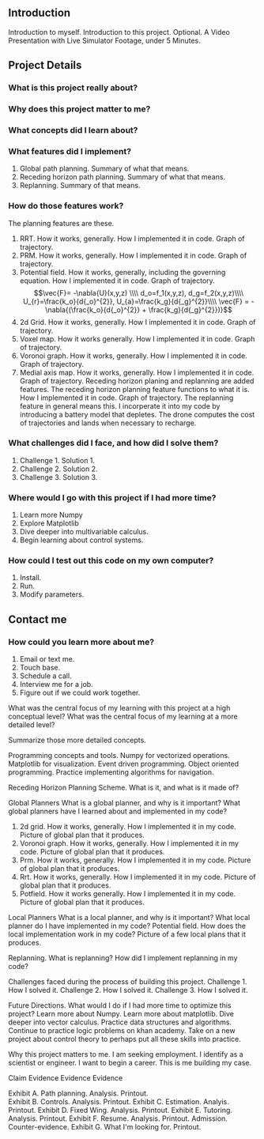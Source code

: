 ## Introduction
Introduction to myself. Introduction to this project. Optional. A Video Presentation with Live Simulator Footage, under 5 Minutes. 

## Project Details
### What is this project really about? 
### Why does this project matter to me? 
### What concepts did I learn about? 
### What features did I implement? 
1. Global path planning. Summary of what that means. 
2. Receding horizon path planning. Summary of what that means. 
3. Replanning. Summary of that means. 

### How do those features work?
The planning features are these. 
1. RRT. How it works, generally. How I implemented it in code. Graph of trajectory. 
2. PRM. How it works, generally. How I implemented it in code. Graph of trajectory. 
3. Potential field. How it works, generally, including the governing equation. How I implemented it in code. Graph of trajectory. 
$$\vec{F}= -\nabla{U}(x,y,z) \\\\
d_o=f_1(x,y,z), d_g=f_2(x,y,z)\\\\
U_{r}=\frac{k_o}{d{_o}^{2}}, U_{a}=\frac{k_g}{d{_g}^{2}}\\\\
\vec{F} = -\nabla{(\frac{k_o}{d{_o}^{2}} + \frac{k_g}{d{_g}^{2}})}$$
4. 2d Grid. How it works, generally. How I implemented it in code. Graph of trajectory. 
5. Voxel map. How it works generally. How I implemented it in code. Graph of trajectory. 
6. Voronoi graph. How it works, generally. How I implemented it in code. Graph of trajectory. 
7. Medial axis map. How it works, generally. How I implemented it in code. Graph of trajectory. 
Receding horizon planing and replanning are added features. 
The receding horizon planning feature functions to what it is. How I implemented it in code. Graph of trajectory. 
The replanning feature in general means this. I incorperate it into my code by introducing a battery model that depletes. The drone computes the cost of trajectories and lands when necessary to recharge.

### What challenges did I face, and how did I solve them? 
1. Challenge 1. Solution 1. 
2. Challenge 2. Solution 2.
3. Challenge 3. Solution 3. 

### Where would I go with this project if I had more time? 
1. Learn more Numpy
2. Explore Matplotlib
3. Dive deeper into multivariable calculus. 
4. Begin learning about control systems. 

### How could I test out this code on my own computer? 
1. Install.
2. Run. 
3. Modify parameters. 

## Contact me
### How could you learn more about me? 
1. Email or text me. 
2. Touch base. 
3. Schedule a call. 
4. Interview me for a job. 
5. Figure out if we could work together. 




What was the central focus of my learning with this project at a high conceptual level? What was the central focus of my learning at a more detailed level?

Summarize those more detailed concepts. 

Programming concepts and tools. 
Numpy for vectorized operations. Matplotlib for visualization. Event driven programming. Object oriented programming. Practice implementing algorithms for navigation.  

Receding Horizon Planning Scheme.
What is it, and what is it made of? 

Global Planners
What is a global planner, and why is it important? What global planners have I learned about and implemented in my code?
1. 2d grid. How it works, generally. How I implemented it in my code. Picture of global plan that it produces. 
2. Voronoi graph. How it works, generally. How I implemented it in my code. Picture of global plan that it produces. 
3. Prm. How it works, generally. How I implemented it in my code. Picture of global plan that it produces. 
4. Rrt. How it works, generally. How I implemented it in my code. Picture of global plan that it produces. 
5. Potfield. How it works generally. How I implemented it in my code. Picture of global plan that it produces. 

Local Planners
What is a local planner, and why is it important? What local planner do I have implemented in my code? 
Potential field. How does the local implementation work in my code? Picture of a few local plans that it produces. 

Replanning.
What is replanning? How did I implement replanning in my code? 

Challenges faced during the process of building this project. 
Challenge 1. How I solved it. 
Challenge 2. How I solved it.
Challenge 3. How I solved it. 

Future Directions. 
What would I do if I had more time to optimize this project? Learn more about Numpy. Learn more about matplotlib. Dive deeper into vector calculus. Practice data structures and algorithms. Continue to practice logic problems on khan academy. Take on a new project about control
theory to perhaps put all these skills into practice. 

Why this project matters to me. 
I am seeking employment. I identify as a scientist or engineer. I want to begin a career. This is me building my case. 

Claim
Evidence
Evidence
Evidence

Exhibit A. Path planning. Analysis. Printout.   
Exhibit B. Controls. Analysis. Printout. 
Exhibit C. Estimation. Analyis. Printout. 
Exhibit D. Fixed Wing. Analysis. Printout. 
Exhibit E. Tutoring. Analysis. Printout. 
Exhibit F. Resume. Analysis. Printout. Admission. Counter-evidence. 
Exhibit G. What I'm looking for. Printout. 